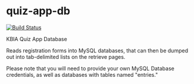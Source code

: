 # quiz-app-db
[![Build Status](https://travis-ci.org/NathanLawrence/quiz-app-db.svg?branch=master)](https://travis-ci.org/NathanLawrence/quiz-app-db)

KBIA Quiz App Database

Reads registration forms into MySQL databases, that can then be dumped out into tab-delimited lists on the retrieve pages.

Please note that you will need to provide your own MySQL Database credentials, as well as databases with tables named "entries."
